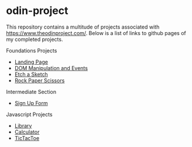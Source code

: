 # odin-project
This repository contains a multitude of projects associated with https://www.theodinproject.com/. Below is a list of links to github pages of my completed projects.

Foundations Projects
- [Landing Page](https://willpabs.github.io/odin-project/Foundations/LandingPage/index.html)
- [DOM Manipulation and Events](https://willpabs.github.io/odin-project/Foundations/DomManipulationAndEvents/index.html)
- [Etch a Sketch](https://willpabs.github.io/odin-project/Foundations/EtchASketch/index.html)
- [Rock Paper Scissors](https://willpabs.github.io/odin-project/Foundations/RockPaperScissors/index.html)

Intermediate Section
- [Sign Up Form](https://willpabs.github.io/odin-project/Intermediate/SignUpForm/index.html)


Javascript Projects
- [Library](https://willpabs.github.io/odin-project/Javascript/Library/index.html)
- [Calculator](https://willpabs.github.io/odin-project/Javascript/Calculator/index.html)
- [TicTacToe](https://willpabs.github.io/odin-project/Javascript/TicTacToe)
